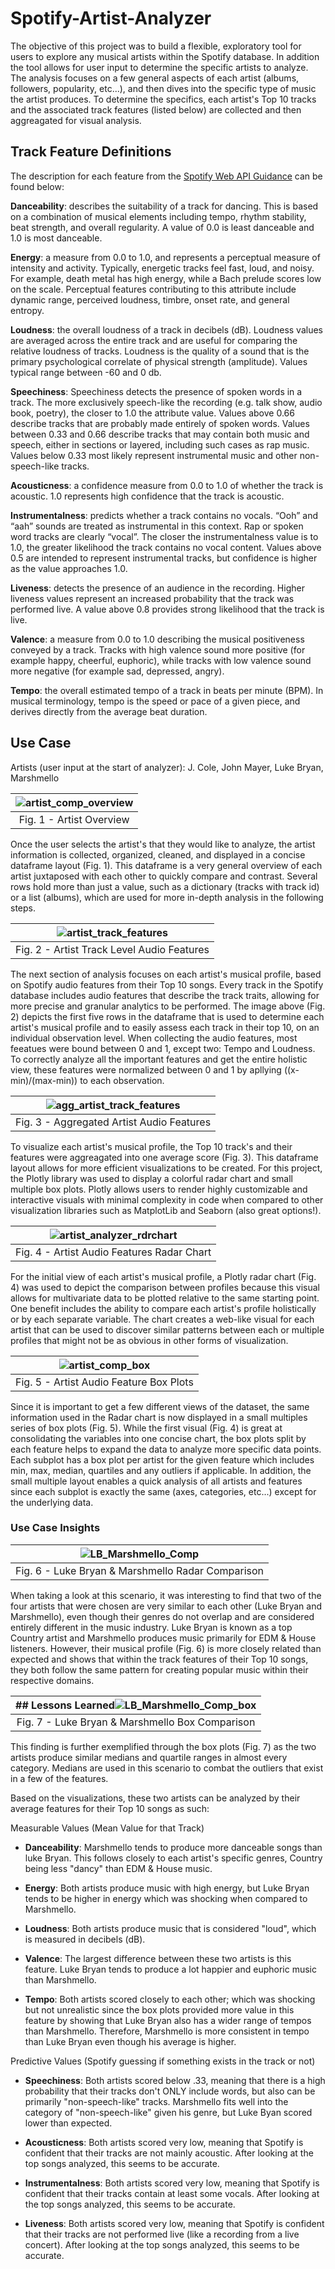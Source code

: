 # Spotify-Artist-Analyzer

The objective of this project was to build a flexible, exploratory tool for users to explore any musical artists within the Spotify database. In addition the tool allows for user input to determine the specific artists to analyze. The analysis focuses on a few general aspects of each artist (albums, followers, popularity, etc...), and then dives into the specific type of music the artist produces. To determine the specifics, each artist's Top 10 tracks and the associated track features (listed below) are collected and then aggreagated for visual analysis.

## Track Feature Definitions

The description for each feature from the [Spotify Web API Guidance](https://developer.spotify.com/documentation/web-api/reference/#/operations/get-audio-features) can be found below:

**Danceability**: describes the suitability of a track for dancing. This is based on a combination of musical elements including tempo, rhythm stability, beat strength, and overall regularity. A value of 0.0 is least danceable and 1.0 is most danceable.

**Energy**: a measure from 0.0 to 1.0, and represents a perceptual measure of intensity and activity. Typically, energetic tracks feel fast, loud, and noisy. For example, death metal has high energy, while a Bach prelude scores low on the scale. Perceptual features contributing to this attribute include dynamic range, perceived loudness, timbre, onset rate, and general entropy.

**Loudness**: the overall loudness of a track in decibels (dB). Loudness values are averaged across the entire track and are useful for comparing the relative loudness of tracks. Loudness is the quality of a sound that is the primary psychological correlate of physical strength (amplitude). Values typical range between -60 and 0 db.

**Speechiness**: Speechiness detects the presence of spoken words in a track. The more exclusively speech-like the recording (e.g. talk show, audio book, poetry), the closer to 1.0 the attribute value. Values above 0.66 describe tracks that are probably made entirely of spoken words. Values between 0.33 and 0.66 describe tracks that may contain both music and speech, either in sections or layered, including such cases as rap music. Values below 0.33 most likely represent instrumental music and other non-speech-like tracks.

**Acousticness**: a confidence measure from 0.0 to 1.0 of whether the track is acoustic. 1.0 represents high confidence that the track is acoustic.

**Instrumentalness**: predicts whether a track contains no vocals. “Ooh” and “aah” sounds are treated as instrumental in this context. Rap or spoken word tracks are clearly “vocal”. The closer the instrumentalness value is to 1.0, the greater likelihood the track contains no vocal content. Values above 0.5 are intended to represent instrumental tracks, but confidence is higher as the value approaches 1.0.

**Liveness**: detects the presence of an audience in the recording. Higher liveness values represent an increased probability that the track was performed live. A value above 0.8 provides strong likelihood that the track is live.

**Valence**: a measure from 0.0 to 1.0 describing the musical positiveness conveyed by a track. Tracks with high valence sound more positive (for example happy, cheerful, euphoric), while tracks with low valence sound more negative (for example sad, depressed, angry).

**Tempo**: the overall estimated tempo of a track in beats per minute (BPM). In musical terminology, tempo is the speed or pace of a given piece, and derives directly from the average beat duration.

## Use Case

Artists (user input at the start of analyzer): J. Cole, John Mayer, Luke Bryan, Marshmello

|![artist_comp_overview](https://user-images.githubusercontent.com/94403609/147392354-8bc1f466-0ea6-4d79-aa18-9231bec73f1b.png)|
|:--:|
|Fig. 1 - Artist Overview</b>|

Once the user selects the artist's that they would like to analyze, the artist information is collected, organized, cleaned, and displayed in a concise dataframe layout (Fig. 1). This dataframe is a very general overview of each artist juxtaposed with each other to quickly compare and contrast. Several rows hold more than just a value, such as a dictionary (tracks with track id) or a list (albums), which are used for more in-depth analysis in the following steps.

|![artist_track_features](https://user-images.githubusercontent.com/94403609/147415592-ff7051d8-59f1-4a72-afd0-7c3aca3777a5.png)|
|:--:|
|Fig. 2 - Artist Track Level Audio Features</b>|

The next section of analysis focuses on each artist's musical profile, based on Spotify audio features from their Top 10 songs. Every track in the Spotify database includes audio features that describe the track traits, allowing for more precise and granular analytics to be performed. The image above (Fig. 2) depicts the first five rows in the dataframe that is used to determine each artist's musical profile and to easily assess each track in their top 10, on an individual observation level. When collecting the audio features, most feeatues were bound between 0 and 1, except two: Tempo and Loudness. To correctly analyze all the important features and get the entire holistic view, these features were normalized between 0 and 1 by apllying ((x-min)/(max-min)) to each observation.

|![agg_artist_track_features](https://user-images.githubusercontent.com/94403609/147417506-2c2cadff-2fc9-474d-9da4-8bffdb28ac26.png)|
|:--:|
|Fig. 3 - Aggregated Artist Audio Features</b>|

To visualize each artist's musical profile, the Top 10 track's and their features were aggreagated into one average score (Fig. 3). This dataframe layout allows for more efficient visualizations to be created. For this project, the Plotly library was used to display a colorful radar chart and small multiple box plots. Plotly allows users to render highly customizable and interactive visuals with minimal complexity in code when compared to other visualization libraries such as MatplotLib and Seaborn (also great options!).

|![artist_analyzer_rdrchart](https://user-images.githubusercontent.com/94403609/147418003-186ff743-450e-4e4a-81fe-aa3b2c1315ea.png)|
|:--:|
|Fig. 4 - Artist Audio Features Radar Chart</b>|

For the initial view of each artist's musical profile, a Plotly radar chart (Fig. 4) was used to depict the comparison between profiles because this visual allows for multivariate data to be plotted relative to the same starting point. One benefit includes the ability to compare each artist's profile holistically or by each separate variable. The chart creates a web-like visual for each artist that can be used to discover similar patterns between each or multiple profiles that might not be as obvious in other forms of visualization.

|![artist_comp_box](https://user-images.githubusercontent.com/94403609/147486013-60cf6d47-9abc-4f3e-8bb5-dc40416c2d79.png)|
|:--:|
|Fig. 5 - Artist Audio Feature Box Plots</b>|

Since it is important to get a few different views of the dataset, the same information used in the Radar chart is now displayed in a small multiples series of box plots (Fig. 5). While the first visual (Fig. 4) is great at consolidating the variables into one concise chart, the box plots split by each feature helps to expand the data to analyze more specific data points. Each subplot has a box plot per artist for the given feature which includes min, max, median, quartiles and any outliers if applicable. In addition, the small multiple layout enables a quick analysis of all artists and features since each subplot is exactly the same (axes, categories, etc...) except for the underlying data.

### Use Case Insights

|![LB_Marshmello_Comp](https://user-images.githubusercontent.com/94403609/147496948-a7ea551e-3134-4a09-81ad-d553168bbfc0.png)|
|:--:|
|Fig. 6 - Luke Bryan & Marshmello Radar Comparison</b>|

When taking a look at this scenario, it was interesting to find that two of the four artists that were chosen are very similar to each other (Luke Bryan and Marshmello), even though their genres do not overlap and are considered entirely different in the music industry. Luke Bryan is known as a top Country artist and Marshmello produces music primarily for EDM & House listeners. However, their musical profile (Fig. 6) is more closely related than expected and shows that within the track features of their Top 10 songs, they both follow the same pattern for creating popular music within their respective domains. 

|## Lessons Learned![LB_Marshmello_Comp_box](https://user-images.githubusercontent.com/94403609/147499337-a2706390-b2ae-40e0-bee9-cf098654dc42.png)|
|:--:|
|Fig. 7 - Luke Bryan & Marshmello Box Comparison</b>|

This finding is further exemplified through the box plots (Fig. 7) as the two artists produce similar medians and quartile ranges in almost every category. Medians are used in this scenario to combat the outliers that exist in a few of the features.

Based on the visualizations, these two artists can be analyzed by their average features for their Top 10 songs as such:

Measurable Values (Mean Value for that Track)

- **Danceability**: Marshmello tends to produce more danceable songs than luke Bryan. This follows closely to each artist's specific genres, Country being less "dancy" than EDM & House music.

- **Energy**: Both artists produce music with high energy, but Luke Bryan tends to be higher in energy which was shocking when compared to Marshmello.

- **Loudness**: Both artists produce music that is considered "loud", which is measured in decibels (dB).
 
- **Valence**: The largest difference between these two artists is this feature. Luke Bryan tends to produce a lot happier and euphoric music than Marshmello.
 
- **Tempo**: Both artists scored closely to each other; which was shocking but not unrealistic since the box plots provided more value in this feature by showing that Luke Bryan also has a wider range of tempos than Marshmello. Therefore, Marshmello is more consistent in tempo than Luke Bryan even though his average is higher.

Predictive Values (Spotify guessing if something exists in the track or not)

- **Speechiness**: Both artists scored below .33, meaning that there is a high probability that their tracks don't ONLY include words, but also can be primarily "non-speech-like" tracks. Marshmello fits well into the category of "non-speech-like" given his genre, but Luke Byan scored lower than expected.

- **Acousticness**: Both artists scored very low, meaning that Spotify is confident that their tracks are not mainly acoustic. After looking at the top songs analyzed, this seems to be accurate.

- **Instrumentalness**: Both artists scored very low, meaning that Spotify is confident that their tracks contain at least some vocals. After looking at the top songs analyzed, this seems to be accurate.

- **Liveness**: Both artists scored very low, meaning that Spotify is confident that their tracks are not performed live (like a recording from a live concert). After looking at the top songs analyzed, this seems to be accurate.
